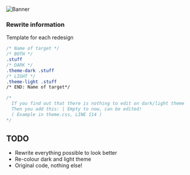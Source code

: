 ![Banner](https://i.mify.pw/7458a1.png)

### Rewrite information
Template for each redesign
```css
/* Name of target */
/* BOTH */
.stuff
/* DARK */
.theme-dark .stuff
/* LIGHT */
.theme-light .stuff
/* END: Name of target*/

/*
  If you find out that there is nothing to edit on dark/light theme
  Then you add this: | Empty to now, can be edited!
  ( Example in theme.css, LINE 114 )
*/
```

## TODO
- Rewrite everything possible to look better
- Re-colour dark and light theme
- Original code, nothing else!
